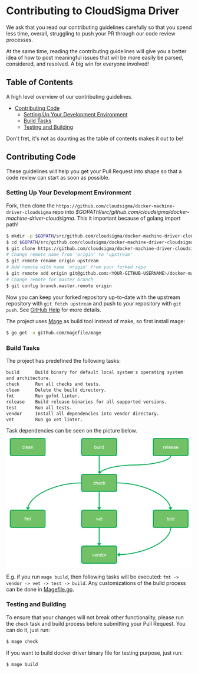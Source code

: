 # Contributing to CloudSigma Driver

We ask that you read our contributing guidelines carefully so that you spend less time, overall,
struggling to push your PR through our code review processes.

At the same time, reading the contributing guidelines will give you a better idea of how to post
meaningful issues that will be more easily be parsed, considered, and resolved. A big win for
everyone involved!


## Table of Contents

A high level overview of our contributing guidelines.

- [Contributing Code](#contributing-code)
  - [Setting Up Your Development Environment](#setting-up-your-development-environment)
  - [Build Tasks](#build-tasks)
  - [Testing and Building](#testing-and-building)

Don't fret, it's not as daunting as the table of contents makes it out to be!


## Contributing Code

These guidelines will help you get your Pull Request into shape so that a code review can start
as soon as possible.

### Setting Up Your Development Environment

Fork, then clone the `https://github.com/cloudsigma/docker-machine-driver-cloudsigma` repo into
*$GOPATH/src/github.com/cloudsigma/docker-machine-driver-cloudsigma*.
This it important because of golang import path!

```bash
$ mkdir -p $GOPATH/src/github.com/cloudsigma/docker-machine-driver-cloudsigma
$ cd $GOPATH/src/github.com/cloudsigma/docker-machine-driver-cloudsigma
$ git clone https://github.com/cloudsigma/docker-machine-driver-cloudsigma .
# Change remote name from 'origin' to 'upstream'
$ git remote rename origin upstream
# Add remote with name 'origin' from your forked repo
$ git remote add origin git@github.com:<YOUR-GITHUB-USERNAME>/docker-machine-driver-cloudsigma.git
# Change remote for master branch
$ git config branch.master.remote origin
```

Now you can keep your forked repository up-to-date with the upstream repository with `git fetch upstream`
and push to your repository with `git push`. See [GitHub Help](https://help.github.com/articles/syncing-a-fork/)
for more details.

The project uses [Mage](https://magefile.org/) as build tool instead of make, so first install mage:

```bash
$ go get -u github.com/magefile/mage
```

### Build Tasks

The project has predefined the following tasks:

```
build      Build binary for default local system's operating system and architecture.
check      Run all checks and tests.
clean      Delete the build directory.
fmt        Run gofmt linter.
release    Build release binaries for all supported versions.
test       Run all tests.
vendor     Install all dependencies into vendor directory.
vet        Run go vet linter.
```

Task dependencies can be seen on the picture below.
![build-tasks](build_tasks.png)

E.g. if you run `mage build`, then following tasks will be executed: `fmt -> vendor -> vet -> test -> build`.
Any customizations of the build process can be done in [Magefile.go](../Magefile.go).

### Testing and Building

To ensure that your changes will not break other functionality, please run the `check` task and
build process before submitting your Pull Request. You can do it, just run:

```bash
$ mage check
```

If you want to build docker driver binary file for testing purpose, just run:

```bash
$ mage build
```

